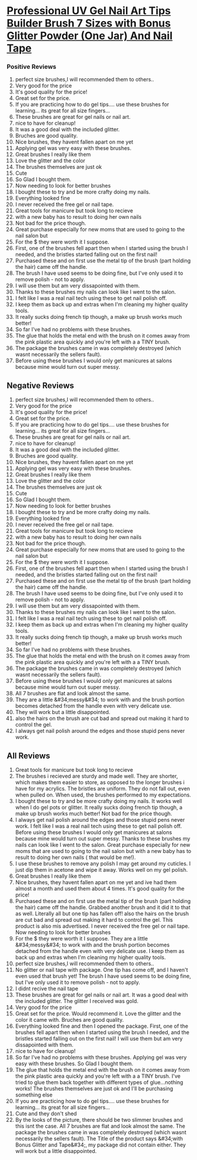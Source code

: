 # [Professional UV Gel Nail Art Tips Builder Brush 7 Sizes with Bonus Glitter Powder (One Jar) And Nail Tape](https://products.checkmycream.com/products/Professional-UV-Gel-Nail-Art-Tips-Builder-Brush-7-Sizes-with-Bonus-Glitter-Powder-(One-Jar)-And-Nail-Tape.html)

### Positive Reviews

<ol>
      <li>perfect size brushes,I will recommended them to others..</li>
      <li>Very good for the price</li>
      <li>It&#x27;s good quality for the price!</li>
      <li>Great set for the price.</li>
      <li>If you are practicing how to do gel tips.... use these brushes for learning... its great for all size fingers...</li>
      <li>These brushes are great for gel nails or nail art.</li>
      <li>nice to have for cleanup!</li>
      <li>It was a good deal with the included glitter.</li>
      <li>Bruches are good quality.</li>
      <li>Nice brushes, they havent fallen apart on me yet</li>
      <li>Applying gel was very easy with these brushes.  </li>
      <li>Great brushes I really like them</li>
      <li>Love the glitter and the color</li>
      <li>The brushes themselves are just ok</li>
      <li>Cute</li>
      <li>So Glad I bought them.</li>
      <li>Now needing to look for better brushes</li>
      <li>I bought these to try and be more crafty doing my nails.</li>
      <li>Everything looked fine</li>
      <li>I never received the free gel or nail tape.</li>
      <li>Great tools for manicure but took long to recieve</li>
      <li>with a new baby has to result to doing her own nails</li>
      <li>Not bad for the price though.</li>
      <li>Great purchase  especially for new moms that are used to going to the nail salon but</li>
      <li>For the $ they were worth it I suppose.  </li>
      <li>First, one of the brushes fell apart then when I started using the brush I needed, and the bristles started falling out on the first nail!</li>
      <li>Purchased these and on first use the metal tip of the brush (part holding the hair) came off the handle.</li>
      <li>The brush I have used seems to be doing fine, but I&#x27;ve only used it to remove polish - not to apply.</li>
      <li>I will use them but am very dissapointed with them.</li>
      <li>Thanks to these brushes my nails can look like I went to the salon.  </li>
      <li>I felt like I was a real nail tech using these to get nail polish off.</li>
      <li>I keep them as back up and extras when I&#x27;m cleaning my higher quality tools.</li>
      <li>It really sucks doing french tip though, a make up brush works much better!</li>
      <li>So far I&#x27;ve had no problems with these brushes.  </li>
      <li>The glue that holds the metal end with the brush on it comes away from the pink plastic area quickly and you&#x27;re left with a a TINY brush.  </li>
      <li>The package the brushes came in was completely destroyed (which wasnt necessarily the sellers fault).</li>
      <li>Before using these brushes I would only get manicures at salons because mine would turn out super messy.</li>
</ol>


<h2>Negative Reviews</h2>
<ol>
<li> perfect size brushes,I will recommended them to others..</li>
<li> Very good for the price</li>
<li> It&#x27;s good quality for the price!</li>
<li> Great set for the price.</li>
<li> If you are practicing how to do gel tips.... use these brushes for learning... its great for all size fingers...</li>
<li> These brushes are great for gel nails or nail art.</li>
<li> nice to have for cleanup!</li>
<li> It was a good deal with the included glitter.</li>
<li> Bruches are good quality.</li>
<li> Nice brushes, they havent fallen apart on me yet</li>
<li> Applying gel was very easy with these brushes.  </li>
<li> Great brushes I really like them</li>
<li> Love the glitter and the color</li>
<li> The brushes themselves are just ok</li>
<li> Cute</li>
<li> So Glad I bought them.</li>
<li> Now needing to look for better brushes</li>
<li> I bought these to try and be more crafty doing my nails.</li>
<li> Everything looked fine</li>
<li> I never received the free gel or nail tape.</li>
<li> Great tools for manicure but took long to recieve</li>
<li> with a new baby has to result to doing her own nails</li>
<li> Not bad for the price though.</li>
<li> Great purchase  especially for new moms that are used to going to the nail salon but</li>
<li> For the $ they were worth it I suppose.  </li>
<li> First, one of the brushes fell apart then when I started using the brush I needed, and the bristles started falling out on the first nail!</li>
<li> Purchased these and on first use the metal tip of the brush (part holding the hair) came off the handle.</li>
<li> The brush I have used seems to be doing fine, but I&#x27;ve only used it to remove polish - not to apply.</li>
<li> I will use them but am very dissapointed with them.</li>
<li> Thanks to these brushes my nails can look like I went to the salon.  </li>
<li> I felt like I was a real nail tech using these to get nail polish off.</li>
<li> I keep them as back up and extras when I&#x27;m cleaning my higher quality tools.</li>
<li> It really sucks doing french tip though, a make up brush works much better!</li>
<li> So far I&#x27;ve had no problems with these brushes.  </li>
<li> The glue that holds the metal end with the brush on it comes away from the pink plastic area quickly and you&#x27;re left with a a TINY brush.  </li>
<li> The package the brushes came in was completely destroyed (which wasnt necessarily the sellers fault).</li>
<li> Before using these brushes I would only get manicures at salons because mine would turn out super messy.</li>
<li> All 7 brushes are flat and look almost the same.</li>
<li> They are a little &amp;#34;messy&amp;#34; to work with and the brush portion becomes detached from the handle even with very delicate use.  </li>
<li> They will work but a little disappointed.</li>
<li> also the hairs on the brush are cut bad and spread out making it hard to control the gel.</li>
<li> I always get nail polish around the edges and those stupid pens never work.</li>
</ol>

<h2>All Reviews</h2>

<ol>
    <li> Great tools for manicure but took long to recieve</li>
    <li> The brushes i recieved are sturdy and made well. They are shorter, which makes them easier to store, as opposed to the longer brushes i have for my acrylics. The bristles are uniform. They do not fall out, even when pulled on. When used, the brushes performed to my expectations.</li>
    <li> I bought these to try and be more crafty doing my nails. It works well when I do gel pots or glitter. It really sucks doing french tip though, a make up brush works much better! Not bad for the price though.</li>
    <li> I always get nail polish around the edges and those stupid pens never work. I felt like I was a real nail tech using these to get nail polish off. Before using these brushes I would only get manicures at salons because mine would turn out super messy. Thanks to these brushes my nails can look like I went to the salon.  Great purchase  especially for new moms that are used to going to the nail salon but with a new baby has to result to doing her own nails ( that would be me!).</li>
    <li> I use these brushes to remove any polish I may get around my cuticles. I just dip them in acetone and wipe it away. Works well on my gel polish.</li>
    <li> Great brushes I really like them</li>
    <li> Nice brushes, they havent fallen apart on me yet and ive had them almost a month and used them about 4 times. It&#x27;s good quality for the price!</li>
    <li> Purchased these and on first use the metal tip of the brush (part holding the hair) came off the handle. Grabbed another brush and it did it to that as well. Literally all but one tip has fallen off! also the hairs on the brush are cut bad and spread out making it hard to control the gel. This product is also mis advertised. I never received the free gel or nail tape. Now needing to look for better brushes</li>
    <li> For the $ they were worth it I suppose.  They are a little &amp;#34;messy&amp;#34; to work with and the brush portion becomes detached from the handle even with very delicate use.  I keep them as back up and extras when I&#x27;m cleaning my higher quality tools.</li>
    <li> perfect size brushes,I will recommended them to others..</li>
    <li> No glitter or nail tape with package. One tip has come off, and I haven&#x27;t even used that brush yet! The brush I have used seems to be doing fine, but I&#x27;ve only used it to remove polish - not to apply.</li>
    <li> I didnt recive the nail tape</li>
    <li> These brushes are great for gel nails or nail art. It was a good deal with the included glitter. The glitter I received was gold.</li>
    <li> Very good for the price</li>
    <li> Great set for the price. Would recommend it. Love the glitter and the color it came with. Bruches are good quality.</li>
    <li> Everything looked fine and then I opened the package. First, one of the brushes fell apart then when I started using the brush I needed, and the bristles started falling out on the first nail! I will use them but am very dissapointed with them.</li>
    <li> nice to have for cleanup!</li>
    <li> So far I&#x27;ve had no problems with these brushes.  Applying gel was very easy with these brushes.  So Glad I bought them.</li>
    <li> The glue that holds the metal end with the brush on it comes away from the pink plastic area quickly and you&#x27;re left with a a TINY brush.  I&#x27;ve tried to glue them back together with different types of glue...nothing works!  The brushes themselves are just ok and I&#x27;ll be purchasing something else</li>
    <li> If you are practicing how to do gel tips.... use these brushes for learning... its great for all size fingers...</li>
    <li> Cute and they don&#x27;t shed</li>
    <li> By the looks of the picture, there should be two slimmer brushes and this isnt the case. All 7 brushes are flat and look almost the same. The package the brushes came in was completely destroyed (which wasnt necessarily the sellers fault). The Title of the product says &amp;#34;with Bonus Glitter and Tape&amp;#34;, my package did not contain either. They will work but a little disappointed.</li>
</ol>




